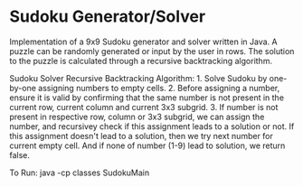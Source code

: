 # Sudoku Generator/Solver

Implementation of a 9x9 Sudoku generator and solver written in Java. 
A puzzle can be randomly generated or input by the user in rows. 
The solution to the puzzle is calculated through a recursive backtracking algorithm.

Sudoku Solver Recursive Backtracking Algorithm:
	1. Solve Sudoku by one-by-one assigning numbers to empty cells.
	2. Before assigning a number, ensure it is valid by confirming that the same number is not present in the current row, current column and current 3x3 subgrid.
	3. If number is not present in respective row, column or 3x3 subgrid, we can assign the number, and recursivey check if this assignment leads to a solution or not. If this assignment doesn't lead to a solution, then we try next number for current empty cell. And if none of number (1-9) lead to solution, we return false.
  
  
To Run:
  java -cp classes SudokuMain
